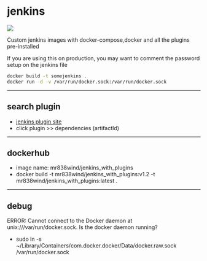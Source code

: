 # jenkins
![](https://i.imgur.com/UvE05Bs.png)


Custom jenkins images with docker-compose,docker and all the plugins pre-installed

If you are using this on production, you may want to comment the password setup on the jenkins file 

```sh
docker build -t somejenkins .
docker run -d -v /var/run/docker.sock:/var/run/docker.sock
```

-----------------
## search plugin
- [jenkins plugin site](https://plugins.jenkins.io/)
- click plugin >> dependencies (artifactId)

-----------------
## dockerhub
- image name: mr838wind/jenkins_with_plugins
- docker build -t mr838wind/jenkins_with_plugins:v1.2 -t mr838wind/jenkins_with_plugins:latest .


-----------------
## debug

ERROR: Cannot connect to the Docker daemon at unix:///var/run/docker.sock. Is the docker daemon running?
- sudo ln -s ~/Library/Containers/com.docker.docker/Data/docker.raw.sock /var/run/docker.sock

